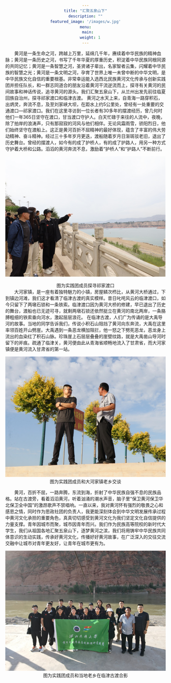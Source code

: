 ```yaml
---
title: "汇聚五泉山下"
description: ""
featured_image: '/images/w.jpg'
menu:
  main:
    weight: 1
---
```

<div style="text-align: left; text-indent: 2em;">黄河是一条生命之河，跨越上万里，延绵几千年，赓续着中华民族的精神血脉；黄河是一条历史之河，书写了千年华夏的厚重历史，积淀着中华民族同根同源的共同记忆；黄河是一条智慧之河，圣贤诸子辈出，名家智者云集，闪耀着中华民族的智慧之光；黄河是一条文明之河，孕育了世界上唯一未曾中断的中华文明，是中华民族文化自信的重要根基。非常幸运能入选西北民族黄河文化传承与创新实践团并担任队长，和一群志同道合的朋友沿着黄河干流逆流而上，探寻有关黄河的民间故事和神话传说，追寻黄河的源头。我们汇聚五泉山下，从兰州出发先前往临夏回族自治州，探寻祁家渡口和临津古渡。
黄河之水天上来，自青海一路穿积石，出炳灵，奔流不息，及至刘家峡大坝，在距水上约5公里处，曾经有一处重要的交通渡口—祁家渡口。我们在这里寻访到一位长者有30多年的摆渡经历，曾几何时他们一年365日坚守在渡口，甘当渡口守护人。白天忙碌于来往的人流中，夜晚，除了拍岸的浪涛声，只有那寂寂的河风与他们相伴。无论风霜雨雪，骄阳烈日，他们始终坚守在渡船上。这正是黄河百折不屈精神的最好体现，蕴含了丰富的伟大劳动精神、奋斗精神。经过三十多年岁月更迭，渡船随着岁月日渐斑驳老旧，退出了历史舞台。曾经的摆渡人，如今有的成了护桥人，有的成了护路人，用另一种方式守护着大桥和公路。滔滔的黄河奔流不息，激励着“护桥人”和“护路人”不断前行。</div>

![markdown](/images/two.png)
<body style="text-align: center;"><p style="display: inline;">图为实践团成员探寻祁家渡口</p >
<div style="text-align: left; text-indent: 2em;">大河家镇，是一座有着独特魅力的小镇，房屋鳞次栉比，从黄河大桥通过，下到镇边河滩，我们这才看清了临津古渡的真实模样。昔日叱咤风云的临津渡口，如今只留下了两墩石锁和一条铁索。临津渡口因为黄河大桥的修建，早已退出了历史的舞台，渡船也已无迹可寻，就剩两墩石锁还依然挺立在黄河的南北两岸，一条胳膊粗细的铁索垂向河水，激起层层浪花。
在临津古渡，人们广为传诵的是大禹导河的故事。当地的同学告诉我们，传说小积石山阻挡了黄河向东奔流，大禹在这里率领百姓开山劈崖。大禹遇到一条恶龙横加阻拦，他一怒之下劈死恶龙，恶龙身上流出的血染红了积石山脉。珍珠崖上石层层叠叠的崖壁纹路，就是大禹凿山导河时留下的斧痕。疏通了临津关，黄河便由此从青海省顺畅地流入了甘肃省，而大河家镇便是黄河流入甘肃省的第一站。</div>

![markdown](/images/twotwo.png)
图为实践团成员和大河家镇老乡交谈
<div style="text-align: left; text-indent: 2em;">黄河，百折不屈，一路奔腾，东流到海，折射了中华民族自强不息的民族品格。站在古渡旁，看着滔滔黄河，听着汹涌的潮水声音，脑子里“保卫黄河保卫华北保卫全中国”的激昂歌声不禁唱响。一直以来，我对黄河怀有强烈的敬畏之心和感恩之情，同时作为思政社团的负责人，我更能深刻体会到中华文明发展传承过程中黄河文化承担的重要角色，真真切切感受到黄河文化为我们坚定文化自信提供的力量支撑。青年因城市而聚，城市因青年而兴。我们作为民族高等院校的新时代大学生，我们从祖国各地汇聚五泉山下，逐梦黄河之滨，我们将用铸牢中华民族共同体意识的生动实践，传承好黄河文化，传播好好黄河故事，在广泛深入的交往交流交融中让城市对青年更友好，让青年在城市更有为。</div>

![markdown](/images/twotwotwo.png)
图为实践团成员和当地老乡在临津古渡合影